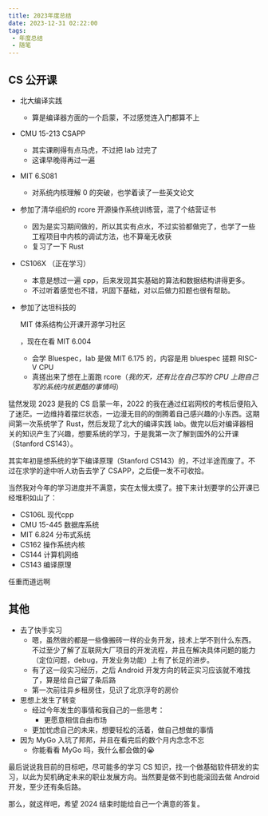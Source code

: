 ```yaml
---
title: 2023年度总结
date: 2023-12-31 02:22:00
tags:
 - 年度总结
 - 随笔
---
```


## CS 公开课

- 北大编译实践

  - 算是编译器方面的一个启蒙，不过感觉连入门都算不上

- CMU 15-213 CSAPP

  - 其实课刷得有点马虎，不过把 lab 过完了
  - 这课早晚得再过一遍

- MIT 6.S081

  - 对系统内核理解 0 的突破，也学着读了一些英文论文

- 参加了清华组织的 rcore 开源操作系统训练营，混了个结营证书

  - 因为是实习期间做的，所以其实有点水，不过实验都做完了，也学了一些工程项目中内核的调试方法，也不算毫无收获
  - 复习了一下 Rust

- CS106X （正在学习）

  - 本意是想过一遍 cpp，后来发现其实基础的算法和数据结构讲得更多。
  - 不过听着感觉也不错，巩固下基础，对以后做力扣题也很有帮助。

- 参加了达坦科技的 

  MIT 体系结构公开课开源学习社区

  ，现在在看 MIT 6.004

  - 会学 Bluespec，lab 是做 MIT 6.175 的，内容是用 bluespec 搓颗 RISC-V CPU
  - 真搓出来了想在上面跑 rcore（*我的天，还有比在自己写的 CPU 上跑自己写的系统内核更酷的事情吗*）

猛然发现 2023 是我的 CS 启蒙一年，2022 的我在通过红岩网校的考核后便陷入了迷茫。一边维持着摆烂状态，一边漫无目的的倒腾着自己感兴趣的小东西。这期间第一次系统学了 Rust，然后发现了北大的编译实践 lab。做完以后对编译器相关的知识产生了兴趣，想要系统的学习，于是我第一次了解到国外的公开课 （Stanford CS143）。

其实年初是想系统的学下编译原理（Stanford CS143）的，不过半途而废了。不过在求学的途中听人劝告去学了 CSAPP，之后便一发不可收拾。

当然我对今年的学习进度并不满意，实在太慢太摸了。接下来计划要学的公开课已经堆积如山了：

- CS106L 现代cpp
- CMU 15-445 数据库系统
- MIT 6.824 分布式系统
- CS162 操作系统内核
- CS144 计算机网络
- CS143 编译原理

任重而道远啊

## 其他

- 去了快手实习
  - 嗯，虽然做的都是一些像搬砖一样的业务开发，技术上学不到什么东西。不过至少了解了互联网大厂项目的开发流程，并且在解决具体问题的能力（定位问题，debug，开发业务功能）上有了长足的进步。
  - 有了这一段实习经历，之后 Android 开发方向的转正实习应该就不难找了，算是给自己留了条后路
  - 第一次前往异乡租房住，见识了北京浮夸的房价
- 思想上发生了转变
  - 经过今年发生的事情和我自己的一些思考：
    - 更愿意相信自由市场
  - 更加忧虑自己的未来，想要轻松的活着，做自己想做的事情
- 因为 MyGo 入坑了邦邦，并且在看完后的数个月内念念不忘
  - 你能看看 MyGo 吗，我什么都会做的😭

最后说说我目前的目标吧，尽可能多的学习 CS 知识，找一个做基础软件研发的实习，以此为契机确定未来的职业发展方向。当然要是做不到也能滚回去做 Android 开发，至少还有条后路。

那么，就这样吧，希望 2024 结束时能给自己一个满意的答复。
